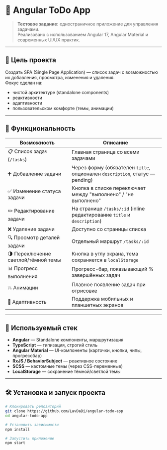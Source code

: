 # 📝 Angular ToDo App

> **Тестовое задание:** одностраничное приложение для управления задачами.  
> Реализовано с использованием Angular 17, Angular Material и современных UI/UX практик.

---

## 📌 Цель проекта

Создать SPA (Single Page Application) — список задач с возможностью их добавления, просмотра, изменения и удаления.  
Фокус сделан на:

- чистой архитектуре (standalone components)
- реактивности
- адаптивности
- пользовательском комфорте (темы, анимации)

---

## 🚀 Функциональность

| Возможность                         | Описание                                                                            |
|-------------------------------------|-------------------------------------------------------------------------------------|
| 📋 Список задач (`/tasks`)         | Главная страница со всеми задачами                                                 |
| ➕ Добавление задачи                | Через форму (обязателен `title`, опционален `description`, статус — pending)       |
| ✅ Изменение статуса задачи        | Кнопка в списке переключает между "выполнено" / "не выполнено"                     |
| ✏️ Редактирование задачи           | На странице `/tasks/:id` (inline редактирование `title` и `description`)           |
| ❌ Удаление задачи                 | Доступно со страницы списка                                                        |
| 🔍 Просмотр деталей задачи         | Отдельный маршрут `/tasks/:id`                                                     |
| 🌗 Переключение светлой/тёмной темы | Кнопка в углу экрана, тема сохраняется в `localStorage`                            |
| 📊 Прогресс выполнения              | Прогресс-бар, показывающий % завершённых задач                                     |
| 💥 Анимации                        | Плавное появление задач при отрисовке                                              |
| 📱 Адаптивность                    | Поддержка мобильных и планшетных экранов                                           |

---

## 🧱 Используемый стек

- **Angular** — Standalone компоненты, маршрутизация
- **TypeScript** — типизация, строгий стиль
- **Angular Material** — UI-компоненты (карточки, кнопки, чипы, прогрессбар)
- **RxJS / BehaviorSubject** — реактивное состояние
- **SCSS** — кастомные темы (через CSS-переменные)
- **LocalStorage** — сохранение тёмной/светлой темы

---

## 🛠️ Установка и запуск проекта

```bash
# Клонировать репозиторий
git clone https://github.com/LavDaDi/angular-todo-app
cd angular-todo-app

# Установить зависимости
npm install

# Запустить приложение
npm start
